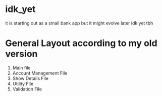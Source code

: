# idk_yet
it is starting out as a small bank app but it might evolve later idk yet tbh


# General Layout according to my old version

1. Main file
2. Account Management File
3. Show Details File
4. Utility File
5. Validation File